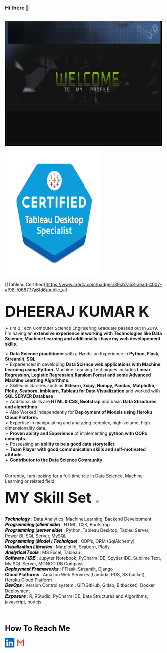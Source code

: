### Hi there 👋

&nbsp;&nbsp;<img src="https://github.com/DheerajKumar97/DheerajKumar97/blob/master/cvr1.gif" height="400" width=900>

&nbsp;&nbsp;<img src="https://github.com/DheerajKumar97/DheerajKumar97/blob/master/TDS%20Image.png" height="400" width=300>

[(Tableau Certified)]https://www.credly.com/badges/39cb7a53-aead-4007-af98-f068777a6fd6/public_url

<!--

Here are some ideas to get you started:

- 🔭 I’m currently 
- 🌱 I’m currently learning ...
- 👯 I’m looking to collaborate on ...
- 🤔 I’m looking for help with ...
- 💬 Ask me about ...
- 📫 How to reach me: ...
- 😄 Pronouns: ...
- ⚡ Fun fact: ...
-->
<br>
<html><font size="25"><b>DHEERAJ KUMAR K</b> </font></html>
<br><br>
➢ I'm B Tech Computer Science Engineering Graduate passed out in 2019. I'm having an <b>extensive experience in working with Technologies like Data Science, Machine Learning and additionally i have my web developement skills.</b>

➢ <b>Data Science practitioner</b> with a Hands-on Experience in <b>Python, Flask, Streamlit, SQL</b>
<br>
➢ Experienced in developing <b>Data Science web applications with Machine Learning using Python</b>. Machine Learning Techniques includes <b>Linear Regression, Logistic Regression,Random Forest and some Advanced Machine Learning Algorithms.</b>
<br>
➢ Skilled in libraries such as <b>Sklearn, Scipy, Numpy, Pandas, Matplotlib, Plotly, Seaborn, Imblearn, Tableau for Data Visualization</b> and worked with <b>SQL SERVER Database</b>
<br>
➢ Additional skills are <b>HTML & CSS, Bootstrap</b> and basic <b>Data Structures and algorithms.</b>
<br>
➢ Also Worked Independently for <b>Deployment of Models using Heroku Cloud Platform.</b>
<br>
➢ Expertise in manipulating and analyzing complex, high-volume, high-dimensionality data.
<br>
➢ <b>Proven ability and Experience</b> of implementing <b>python with OOPs concepts.</b>
<br>
➢ Possessing an <b>ability to be a good data storyteller.</b>
<br>
➢ <b>Team Player with good communication skills and self-motivated attitude.</b>
<br>
➢ <b>Contributor to the Data Science Community.</b>
<br><br><br>
Currently, I am looking for a full-time role in Data Science, Machine Learning or related field.

<html><font size="15"><b>MY Skill Set</b> </font></html>🔥
<br><br>

<b>𝑻𝒆𝒄𝒉𝒏𝒐𝒍𝒐𝒈𝒚</b>                            : Data Analytics, Machine Learning, Backend Development
<br>
<b>𝑷𝒓𝒐𝒈𝒓𝒂𝒎𝒎𝒊𝒏𝒈 (𝒄𝒍𝒊𝒆𝒏𝒕 𝒔𝒊𝒅𝒆)</b>            : HTML, CSS, Bootstrap
<br>
<b>𝑷𝒓𝒐𝒈𝒓𝒂𝒎𝒎𝒊𝒏𝒈 (𝒔𝒆𝒓𝒗𝒆𝒓 𝒔𝒊𝒅𝒆)</b>           : Python, Tableau Desktop, Tableu Server, Power BI, SQL Server, MySQL
<br>
<b>𝑷𝒓𝒐𝒈𝒓𝒂𝒎𝒎𝒊𝒏𝒈 (𝑴𝒐𝒅𝒆𝒍 / 𝑻𝒆𝒄𝒉𝒏𝒊𝒒𝒖𝒆) </b>   : OOP’s, ORM (SqlAlchemy)
<br>
<b>𝑽𝒊𝒔𝒖𝒂𝒍𝒊𝒛𝒂𝒕𝒊𝒐𝒏 𝑳𝒊𝒃𝒓𝒂𝒓𝒊𝒆𝒔</b>                : Matplotlib, Seaborn, Plotly 
<br>
<b>𝑨𝒏𝒂𝒍𝒚𝒕𝒊𝒄𝒂𝒍 𝑻𝒐𝒐𝒍𝒔</b>                       : MS Excel, Tableau 
<br>
<b>𝑺𝒐𝒇𝒕𝒘𝒂𝒓𝒆 / 𝑰𝑫𝑬</b>                        : Jupyter Notebook, PyCharm IDE, Spyder IDE, Sublime Text, My SQL Server, MONGO DB Compass
<br>
<b>𝑫𝒆𝒑𝒍𝒐𝒚𝒎𝒆𝒏𝒕 𝑭𝒓𝒂𝒎𝒆𝒘𝒐𝒓𝒌𝒔</b>               : FFlask, Streamlit, Django
<br>
<b>Cloud Platforms</b>                       : Amazon Web Services (Lambda, RDS, S3 bucket), Heroku Cloud Platform 
<br>
<b>𝑫𝒆𝒗𝑶𝒑𝒔</b>                               : Version Control system : GIT(GitHub, Gitlab, Bitbucket), Docker  Deployment
<br>
<b>𝑬𝒙𝒑𝒐𝒔𝒖𝒓𝒆 </b>                             : R, RStudio, PyCharm IDE, Data Structures and Algorithms, javascript, nodejs
<br>
<!--
<br><br>
![Alt Text](https://github.com/DheerajKumar97/DheerajKumar97/blob/master/res%20gif.gif)
-->
<br><br>
<html><font color="black" size="5"><b>How To Reach Me</b></font></html>
<br><br>
<a href="https://www.linkedin.com/in/dheerajkumar1997/">
    <img src="https://github.com/DheerajKumar97/DheerajKumar97/blob/master/link.jpg" height="30" width=30 />
</a>
<a href="mailto:engineerdheeraj97@gmail.com? me@mysite.com&bcc=&subject=Hello%20Mr.Dheeraj Kumar K"">
    <img src="https://github.com/DheerajKumar97/DheerajKumar97/blob/master/gmail.jpg" height="30" width=30 />
</a>
